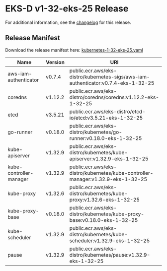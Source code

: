 # EKS-D v1-32-eks-25 Release

For additional information, see the [changelog](CHANGELOG-v1-32-eks-25.md) for this release.

## Release Manifest

Download the release manifest here: [kubernetes-1-32-eks-25.yaml](https://distro.eks.amazonaws.com/kubernetes-1-32/kubernetes-1-32-eks-25.yaml)

| Name | Version | URI |
|------|---------|-----|
| aws-iam-authenticator | v0.7.4 | public.ecr.aws/eks-distro/kubernetes-sigs/aws-iam-authenticator:v0.7.4-eks-1-32-25 |
| coredns | v1.12.2 | public.ecr.aws/eks-distro/coredns/coredns:v1.12.2-eks-1-32-25 |
| etcd | v3.5.21 | public.ecr.aws/eks-distro/etcd-io/etcd:v3.5.21-eks-1-32-25 |
| go-runner | v0.18.0 | public.ecr.aws/eks-distro/kubernetes/go-runner:v0.18.0-eks-1-32-25 |
| kube-apiserver | v1.32.9 | public.ecr.aws/eks-distro/kubernetes/kube-apiserver:v1.32.9-eks-1-32-25 |
| kube-controller-manager | v1.32.9 | public.ecr.aws/eks-distro/kubernetes/kube-controller-manager:v1.32.9-eks-1-32-25 |
| kube-proxy | v1.32.6 | public.ecr.aws/eks-distro/kubernetes/kube-proxy:v1.32.6-eks-1-32-25 |
| kube-proxy-base | v0.18.0 | public.ecr.aws/eks-distro/kubernetes/kube-proxy-base:v0.18.0-eks-1-32-25 |
| kube-scheduler | v1.32.9 | public.ecr.aws/eks-distro/kubernetes/kube-scheduler:v1.32.9-eks-1-32-25 |
| pause | v1.32.9 | public.ecr.aws/eks-distro/kubernetes/pause:v1.32.9-eks-1-32-25 |
